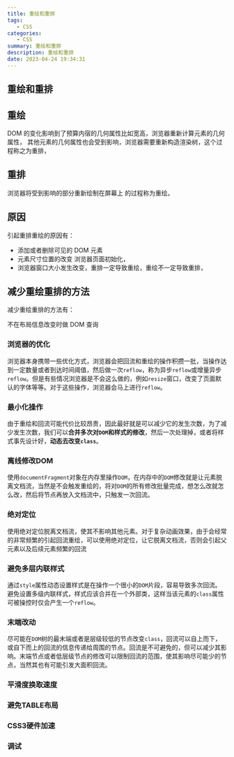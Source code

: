 ```yaml
---
title: 重绘和重排
tags: 
   - CSS
categories: 
   - CSS
summary: 重绘和重排
description: 重绘和重排
date: 2023-04-24 19:34:31
---
```




## 重绘和重排



## 重绘

DOM 的变化影响到了预算内宿的几何属性比如宽高，浏览器重新计算元素的几何属性， 其他元素的几何属性也会受到影响，浏览器需要重新构造渲染树，这个过程称之为重排，



## 重排

浏览器将受到影响的部分重新绘制在屏幕上 的过程称为重绘。



## 原因

引起重排重绘的原因有： 

- 添加或者删除可见的 DOM 元素
- 元素尺寸位置的改变 浏览器页面初始化， 
- 浏览器窗口大小发生改变，重排一定导致重绘，重绘不一定导致重排， 



## 减少重绘重排的方法

减少重绘重排的方法有： 

不在布局信息改变时做 DOM 查询

### 浏览器的优化

浏览器本身携带一些优化方式，浏览器会把回流和重绘的操作积攒一批，当操作达到一定数量或者到达时间阈值，然后做一次`reflow`，称为异步`reflow`或增量异步`reflow`。但是有些情况浏览器是不会这么做的，例如`resize`窗口，改变了页面默认的字体等等。对于这些操作，浏览器会马上进行`reflow`。



### 最小化操作

由于重绘和回流可能代价比较昂贵，因此最好就是可以减少它的发生次数，为了减少发生次数，我们可以**合并多次对`DOM`和样式的修改**，然后一次处理掉，或者将样式事先设计好，**动态去改变`class`**。



### 离线修改DOM

使用`documentFragment`对象在内存里操作`DOM`，在内存中的`DOM`修改就是让元素脱离文档流，当然是不会触发重绘的，将对`DOM`的所有修改批量完成，想怎么改就怎么改，然后将节点再放入文档流中，只触发一次回流。



### 绝对定位

使用绝对定位脱离文档流，使其不影响其他元素。对于复杂动画效果，由于会经常的非常频繁的引起回流重绘，可以使用绝对定位，让它脱离文档流，否则会引起父元素以及后续元素频繁的回流



### 避免多层内联样式

通过`style`属性动态设置样式是在操作一个很小的`DOM`片段，容易导致多次回流。避免设置多级内联样式，样式应该合并在一个外部类，这样当该元素的`class`属性可被操控时仅会产生一个`reflow`。



### 末端改动

尽可能在`DOM`树的最末端或者是层级较低的节点改变`class`，回流可以自上而下，或自下而上的回流的信息传递给周围的节点。回流是不可避免的，但可以减少其影响。末端节点或者低层级节点的修改可以限制回流的范围，使其影响尽可能少的节点，当然其也有可能引发大面积回流。



### 平滑度换取速度



### 避免TABLE布局



### CSS3硬件加速



### 调试





